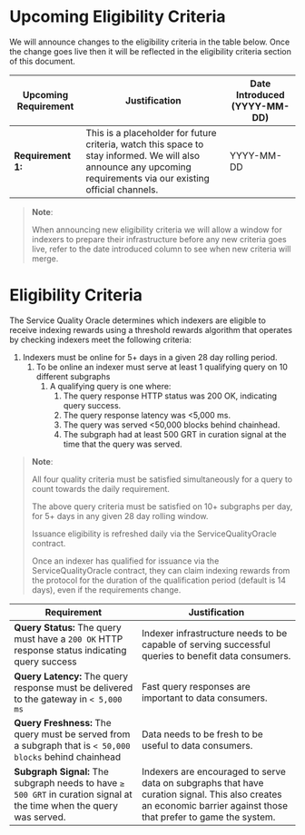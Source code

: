# Upcoming Eligibility Criteria

We will announce changes to the eligibility criteria in the table below. Once the change goes live then it will be reflected in the eligibility criteria section of this document.

| Upcoming Requirement | Justification | Date Introduced (YYYY-MM-DD)|
|----------------------|---------------|-----------------------------|
| **Requirement 1:** | This is a placeholder for future criteria, watch this space to stay informed. We will also announce any upcoming requirements via our existing official channels. | YYYY-MM-DD |

> **Note**: 
>
> When announcing new eligibility criteria we will allow a window for indexers to prepare their infrastructure before any new criteria goes live, refer to the date introduced column to see when new criteria will merge.

# Eligibility Criteria

The Service Quality Oracle determines which indexers are eligible to receive indexing rewards using a threshold rewards algorithm that operates by checking indexers meet the following criteria:

1. Indexers must be online for 5+ days in a given 28 day rolling period.
    1. To be online an indexer must serve at least 1 qualifying query on 10 different subgraphs
        1. A qualifying query is one where:
            1. The query response HTTP status was 200 OK, indicating query success.
            2. The query response latency was <5,000 ms.
            3. The query was served <50,000 blocks behind chainhead.
            4. The subgraph had at least 500 GRT in curation signal at the time that the query was served.

> **Note**: 
> 
> All four quality criteria must be satisfied simultaneously for a query to count towards the daily requirement. 
> 
> The above query criteria must be satisfied on 10+ subgraphs per day, for 5+ days in any given 28 day rolling window.
>
> Issuance eligibility is refreshed daily via the ServiceQualityOracle contract.
>
> Once an indexer has qualified for issuance via the ServiceQualityOracle contract, they can claim indexing rewards from the protocol for the duration of the qualification period (default is 14 days), even if the requirements change.



| Requirement | Justification |
|-------------|---------------|
| **Query Status:** The query must have a `200 OK` HTTP response status indicating query success | Indexer infrastructure needs to be capable of serving successful queries to benefit data consumers. |
| **Query Latency:** The query response must be delivered to the gateway in `< 5,000 ms` | Fast query responses are important to data consumers. |
| **Query Freshness:** The query must be served from a subgraph that is `< 50,000 blocks` behind chainhead | Data needs to be fresh to be useful to data consumers. |
| **Subgraph Signal:** The subgraph needs to have `≥ 500 GRT` in curation signal at the time when the query was served. | Indexers are encouraged to serve data on subgraphs that have curation signal. This also creates an economic barrier against those that prefer to game the system. |
